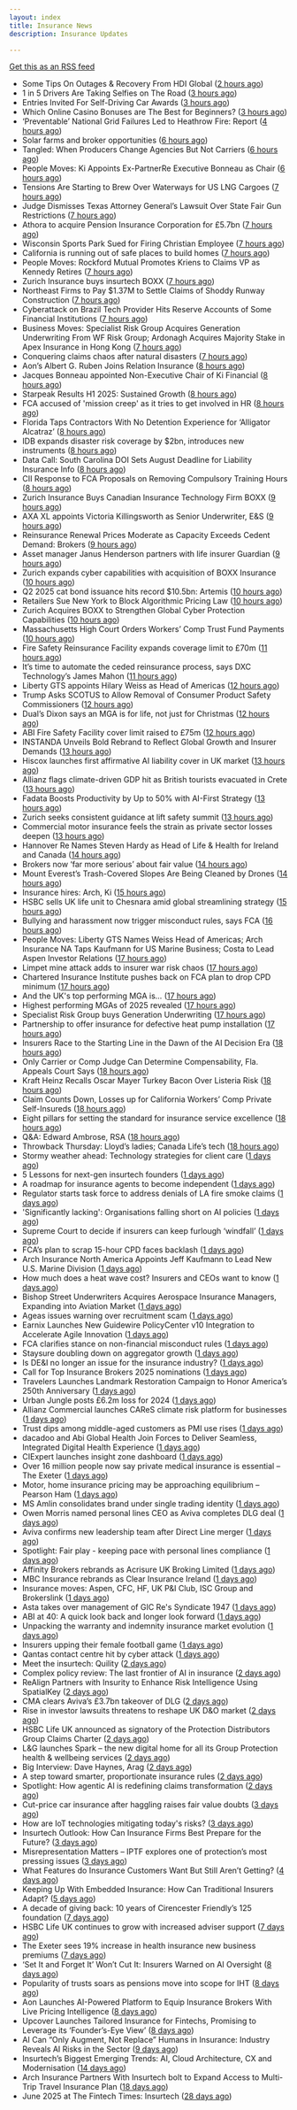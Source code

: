 ```yaml
---
layout: index
title: Insurance News
description: Insurance Updates

---
```


[Get this as an RSS feed](/insurance.rss)

<!-- news_marker starts -->
- Some Tips On Outages & Recovery From HDI Global ([2 hours ago](https://insurance-edge.net/2025/07/03/some-tips-on-outages-recovery-from-hdi-global/))
- 1 in 5 Drivers Are Taking Selfies on The Road ([3 hours ago](https://insurance-edge.net/2025/07/03/1-in-5-drivers-are-taking-selfies-on-the-road/))
- Entries Invited For Self-Driving Car Awards ([3 hours ago](https://insurance-edge.net/2025/07/03/entries-invited-for-self-driving-car-awards/))
- Which Online Casino Bonuses are The Best for Beginners? ([3 hours ago](https://insurance-edge.net/2025/07/03/which-online-casino-bonuses-are-the-best-for-beginners/))
- ‘Preventable’ National Grid Failures Led to Heathrow Fire: Report ([4 hours ago](https://www.insurancejournal.com/news/international/2025/07/03/830295.htm))
- Solar farms and broker opportunities ([6 hours ago](https://www.insurancebusinessmag.com/uk/news/breaking-news/solar-farms-and-broker-opportunities-541410.aspx))
- Tangled: When Producers Change Agencies But Not Carriers ([6 hours ago](https://www.insurancejournal.com/blogs/agentsync/2025/07/03/830272.htm))
- People Moves: Ki Appoints Ex-PartnerRe Executive Bonneau as Chair ([6 hours ago](https://www.insurancejournal.com/news/international/2025/07/03/830261.htm))
- Tensions Are Starting to Brew Over Waterways for US LNG Cargoes ([7 hours ago](https://www.insurancejournal.com/news/southcentral/2025/07/03/830263.htm))
- Judge Dismisses Texas Attorney General’s Lawsuit Over State Fair Gun Restrictions ([7 hours ago](https://www.insurancejournal.com/news/southcentral/2025/07/03/830256.htm))
- Athora to acquire Pension Insurance Corporation for £5.7bn ([7 hours ago](https://www.reinsurancene.ws/athora-to-acquire-pension-insurance-corporation-for-5-7bn/))
- Wisconsin Sports Park Sued for Firing Christian Employee ([7 hours ago](https://www.insurancejournal.com/news/midwest/2025/07/03/830252.htm))
- California is running out of safe places to build homes ([7 hours ago](https://www.dig-in.com/articles/california-is-running-out-of-safe-places-to-build-homes))
- People Moves: Rockford Mutual Promotes Kriens to Claims VP as Kennedy Retires ([7 hours ago](https://www.insurancejournal.com/news/midwest/2025/07/03/830176.htm))
- Zurich Insurance buys insurtech BOXX ([7 hours ago](https://www.dig-in.com/articles/zurich-insurance-buys-insurtech-boxx))
- Northeast Firms to Pay $1.37M to Settle Claims of Shoddy Runway Construction ([7 hours ago](https://www.insurancejournal.com/news/east/2025/07/03/830237.htm))
- Cyberattack on Brazil Tech Provider Hits Reserve Accounts of Some Financial Institutions ([7 hours ago](https://www.insurancejournal.com/news/international/2025/07/03/830242.htm))
- Business Moves: Specialist Risk Group Acquires Generation Underwriting From WF Risk Group; Ardonagh Acquires Majority Stake in Apex Insurance in Hong Kong ([7 hours ago](https://www.insurancejournal.com/news/international/2025/07/03/830224.htm))
- Conquering claims chaos after natural disasters ([7 hours ago](https://www.insurancejournal.com/blogs/cotality/2025/07/03/830136.htm))
- Aon’s Albert G. Ruben Joins Relation Insurance ([8 hours ago](https://www.insurancejournal.com/news/national/2025/07/03/830203.htm))
- Jacques Bonneau appointed Non-Executive Chair of Ki Financial ([8 hours ago](https://www.reinsurancene.ws/jacques-bonneau-appointed-non-executive-chair-of-ki-financial/))
- Starpeak Results H1 2025: Sustained Growth ([8 hours ago](https://insurance-edge.net/2025/07/03/starpeak-results-h1-2025-sustained-growth/))
- FCA accused of 'mission creep' as it tries to get involved in HR ([8 hours ago](https://www.insurancebusinessmag.com/uk/news/breaking-news/fca-accused-of-mission-creep-as-it-tries-to-get-involved-in-hr-541397.aspx))
- Florida Taps Contractors With No Detention Experience for ‘Alligator Alcatraz’ ([8 hours ago](https://www.insurancejournal.com/news/southeast/2025/07/03/830204.htm))
- IDB expands disaster risk coverage by $2bn, introduces new instruments ([8 hours ago](https://www.reinsurancene.ws/idb-expands-disaster-risk-coverage-by-2bn-introduces-new-instruments/))
- Data Call: South Carolina DOI Sets August Deadline for Liability Insurance Info ([8 hours ago](https://www.insurancejournal.com/news/southeast/2025/07/03/830186.htm))
- CII Response to FCA Proposals on Removing Compulsory Training Hours ([8 hours ago](https://insurance-edge.net/2025/07/03/cii-response-to-fca-proposals-on-removing-compulsory-training-hours/))
- Zurich Insurance Buys Canadian Insurance Technology Firm BOXX ([9 hours ago](https://www.insurancejournal.com/news/international/2025/07/03/830181.htm))
- AXA XL appoints Victoria Killingsworth as Senior Underwriter, E&S ([9 hours ago](https://www.reinsurancene.ws/axa-xl-appoints-victoria-killingsworth-as-senior-underwriter-es/))
- Reinsurance Renewal Prices Moderate as Capacity Exceeds Cedent Demand: Brokers ([9 hours ago](https://www.insurancejournal.com/news/international/2025/07/03/830166.htm))
- Asset manager Janus Henderson partners with life insurer Guardian ([9 hours ago](https://www.reinsurancene.ws/asset-manager-janus-henderson-partners-with-life-insurer-guardian/))
- Zurich expands cyber capabilities with acquisition of BOXX Insurance ([10 hours ago](https://www.reinsurancene.ws/zurich-expands-cyber-capabilities-with-acquisition-of-boxx-insurance/))
- Q2 2025 cat bond issuance hits record $10.5bn: Artemis ([10 hours ago](https://www.reinsurancene.ws/q2-2025-cat-bond-issuance-hits-record-10-5bn-artemis/))
- Retailers Sue New York to Block Algorithmic Pricing Law ([10 hours ago](https://www.insurancejournal.com/news/east/2025/07/03/830163.htm))
- Zurich Acquires BOXX to Strengthen Global Cyber Protection Capabilities ([10 hours ago](https://www.insurtechinsights.com/zurich-acquires-boxx-to-strengthen-global-cyber-protection-capabilities/))
- Massachusetts High Court Orders Workers’ Comp Trust Fund Payments ([10 hours ago](https://www.insurancejournal.com/news/east/2025/07/03/830160.htm))
- Fire Safety Reinsurance Facility expands coverage limit to £70m ([11 hours ago](https://www.reinsurancene.ws/fire-safety-reinsurance-facility-expands-coverage-limit-to-70m/))
- It’s time to automate the ceded reinsurance process, says DXC Technology’s James Mahon ([11 hours ago](https://www.reinsurancene.ws/its-time-to-automate-the-ceded-reinsurance-process-says-dxc-technologys-james-mahon/))
- Liberty GTS appoints Hilary Weiss as Head of Americas ([12 hours ago](https://www.reinsurancene.ws/liberty-gts-appoints-hilary-weiss-as-head-of-americas/))
- Trump Asks SCOTUS to Allow Removal of Consumer Product Safety Commissioners ([12 hours ago](https://www.insurancejournal.com/news/national/2025/07/03/830146.htm))
- Dual’s Dixon says an MGA is for life, not just for Christmas ([12 hours ago](https://www.postonline.co.uk/news/7958070/dual%E2%80%99s-dixon-says-an-mga-is-for-life-not-just-for-christmas))
- ABI Fire Safety Facility cover limit raised to £75m ([12 hours ago](https://www.postonline.co.uk/personal/7958069/abi-fire-safety-facility-cover-limit-raised-to-%C2%A375m))
- INSTANDA Unveils Bold Rebrand to Reflect Global Growth and Insurer Demands ([13 hours ago](https://www.insurtechinsights.com/instanda-unveils-bold-rebrand-to-reflect-global-growth-and-insurer-demands/))
- Hiscox launches first affirmative AI liability cover in UK market ([13 hours ago](https://www.insurancebusinessmag.com/uk/news/cyber/hiscox-launches-first-affirmative-ai-liability-cover-in-uk-market-540863.aspx))
- Allianz flags climate-driven GDP hit as British tourists evacuated in Crete ([13 hours ago](https://www.insurancebusinessmag.com/uk/news/breaking-news/allianz-flags-climatedriven-gdp-hit-as-british-tourists-evacuated-in-crete-541338.aspx))
- Fadata Boosts Productivity by Up to 50% with AI-First Strategy ([13 hours ago](https://www.insurtechinsights.com/fadata-boosts-productivity-by-up-to-50-with-ai-first-strategy/))
- Zurich seeks consistent guidance at lift safety summit ([13 hours ago](https://www.postonline.co.uk/commercial/7958060/zurich-seeks-consistent-guidance-at-lift-safety-summit))
- Commercial motor insurance feels the strain as private sector losses deepen ([13 hours ago](https://www.insurancebusinessmag.com/uk/news/auto-motor/commercial-motor-insurance-feels-the-strain-as-private-sector-losses-deepen-541336.aspx))
- Hannover Re Names Steven Hardy as Head of Life & Health for Ireland and Canada ([14 hours ago](https://www.insurtechinsights.com/hannover-re-names-steven-hardy-as-head-of-life-health-for-ireland-and-canada/))
- Brokers now ‘far more serious’ about fair value ([14 hours ago](https://www.postonline.co.uk/broker/7958051/brokers-now-%E2%80%98far-more-serious%E2%80%99-about-fair-value))
- Mount Everest’s Trash-Covered Slopes Are Being Cleaned by Drones ([14 hours ago](https://www.insurancejournal.com/news/international/2025/07/03/830155.htm))
- Insurance hires: Arch, Ki ([15 hours ago](https://www.insurancebusinessmag.com/uk/news/breaking-news/insurance-hires-arch-ki-541317.aspx))
- HSBC sells UK life unit to Chesnara amid global streamlining strategy ([15 hours ago](https://www.insurancebusinessmag.com/uk/news/breaking-news/hsbc-sells-uk-life-unit-to-chesnara-amid-global-streamlining-strategy-541314.aspx))
- Bullying and harassment now trigger misconduct rules, says FCA ([16 hours ago](https://www.insurancebusinessmag.com/uk/news/breaking-news/bullying-and-harassment-now-trigger-misconduct-rules-says-fca-541312.aspx))
- People Moves: Liberty GTS Names Weiss Head of Americas; Arch Insurance NA Taps Kaufmann for US Marine Business; Costa to Lead Aspen Investor Relations ([17 hours ago](https://www.insurancejournal.com/news/national/2025/07/03/830070.htm))
- Limpet mine attack adds to insurer war risk chaos ([17 hours ago](https://www.insurancebusinessmag.com/uk/news/marine/limpet-mine-attack-adds-to-insurer-war-risk-chaos-541296.aspx))
- Chartered Insurance Institute pushes back on FCA plan to drop CPD minimum ([17 hours ago](https://www.insurancebusinessmag.com/uk/news/breaking-news/chartered-insurance-institute-pushes-back-on-fca-plan-to-drop-cpd-minimum-541294.aspx))
- And the UK's top performing MGA is… ([17 hours ago](https://www.insurancebusinessmag.com/uk/news/breaking-news/and-the-uks-top-performing-mga-is-541291.aspx))
- Highest performing MGAs of 2025 revealed ([17 hours ago](https://www.postonline.co.uk/personal/7958065/highest-performing-mgas-of-2025-revealed))
- Specialist Risk Group buys Generation Underwriting ([17 hours ago](https://www.insurancebusinessmag.com/uk/news/breaking-news/specialist-risk-group-buys-generation-underwriting-541292.aspx))
- Partnership to offer insurance for defective heat pump installation ([17 hours ago](https://www.insurancebusinessmag.com/uk/news/property-insurance/partnership-to-offer-insurance-for-defective-heat-pump-installation-541290.aspx))
- Insurers Race to the Starting Line in the Dawn of the AI Decision Era ([18 hours ago](https://www.insurancejournal.com/news/national/2025/07/03/830087.htm))
- Only Carrier or Comp Judge Can Determine Compensability, Fla. Appeals Court Says ([18 hours ago](https://www.insurancejournal.com/news/southeast/2025/07/03/830124.htm))
- Kraft Heinz Recalls Oscar Mayer Turkey Bacon Over Listeria Risk ([18 hours ago](https://www.insurancejournal.com/news/national/2025/07/03/830142.htm))
- Claim Counts Down, Losses up for California Workers’ Comp Private Self-Insureds ([18 hours ago](https://www.insurancejournal.com/news/west/2025/07/03/830081.htm))
- Eight pillars for setting the standard for insurance service excellence ([18 hours ago](https://www.postonline.co.uk/claims/7958010/eight-pillars-for-setting-the-standard-for-insurance-service-excellence))
- Q&A: Edward Ambrose, RSA ([18 hours ago](https://www.postonline.co.uk/commercial/7957600/qa-rsa%E2%80%99s-edward-ambrose-on-insuring-climate-professionals))
- Throwback Thursday: Lloyd’s ladies; Canada Life’s tech ([18 hours ago](https://www.postonline.co.uk/lloyd%E2%80%99slondon/7956733/throwback-thursday-lloyd%E2%80%99s-ladies-canada-life%E2%80%99s-tech))
- Stormy weather ahead: Technology strategies for client care ([1 days ago](https://www.dig-in.com/opinion/technology-strategies-for-client-care-during-weather-perils))
- 5 Lessons for next-gen insurtech founders ([1 days ago](https://www.dig-in.com/opinion/5-lessons-for-next-gen-insurtech-founders))
- A roadmap for insurance agents to become independent ([1 days ago](https://www.dig-in.com/opinion/a-roadmap-for-insurance-agents-to-become-independent))
- Regulator starts task force to address denials of LA fire smoke claims ([1 days ago](https://www.dig-in.com/news/regulator-starts-task-force-to-address-la-fire-smoke-claims))
- 'Significantly lacking': Organisations falling short on AI policies ([1 days ago](https://www.insurancebusinessmag.com/uk/business-strategy/significantly-lacking-organisations-falling-short-on-ai-policies-541262.aspx))
- Supreme Court to decide if insurers can keep furlough ‘windfall’ ([1 days ago](https://www.postonline.co.uk/commercial/7958063/supreme-court-to-decide-if-insurers-can-keep-furlough-%E2%80%98windfall%E2%80%99))
- FCA’s plan to scrap 15-hour CPD faces backlash ([1 days ago](https://www.postonline.co.uk/news/7958062/fca%E2%80%99s-plan-to-scrap-15-hour-cpd-faces-backlash))
- Arch Insurance North America Appoints Jeff Kaufmann to Lead New U.S. Marine Division ([1 days ago](https://www.insurtechinsights.com/arch-insurance-north-america-appoints-jeff-kaufmann-to-lead-new-u-s-marine-division/))
- How much does a heat wave cost? Insurers and CEOs want to know ([1 days ago](https://www.dig-in.com/articles/how-much-does-a-heat-wave-cost-insurers-ceos-want-to-know))
- Bishop Street Underwriters Acquires Aerospace Insurance Managers, Expanding into Aviation Market ([1 days ago](https://www.insurtechinsights.com/bishop-street-underwriters-acquires-aerospace-insurance-managers-expanding-into-aviation-market/))
- Ageas issues warning over recruitment scam ([1 days ago](https://www.postonline.co.uk/personal/7958059/ageas-issues-warning-over-recruitment-scam))
- Earnix Launches New Guidewire PolicyCenter v10 Integration to Accelerate Agile Innovation ([1 days ago](https://www.insurtechinsights.com/earnix-launches-new-guidewire-policycenter-v10-integration-to-accelerate-agile-innovation/))
- FCA clarifies stance on non-financial misconduct rules ([1 days ago](https://www.postonline.co.uk/regulation/7958058/fca-confirms-non-financial-misconduct-violates-conduct-rules-for-insurers))
- Staysure doubling down on aggregator growth ([1 days ago](https://www.postonline.co.uk/news/7958037/staysure-doubling-down-on-aggregator-growth))
- Is DE&I no longer an issue for the insurance industry? ([1 days ago](https://www.insurancebusinessmag.com/uk/tv/is-deandi-no-longer-an-issue-for-the-insurance-industry-541196.aspx))
- Call for Top Insurance Brokers 2025 nominations ([1 days ago](https://www.insurancebusinessmag.com/uk/news/breaking-news/call-for-top-insurance-brokers-2025-nominations-541195.aspx))
- Travelers Launches Landmark Restoration Campaign to Honor America’s 250th Anniversary ([1 days ago](https://www.insurtechinsights.com/travelers-launches-landmark-restoration-campaign-to-honor-americas-250th-anniversary/))
- Urban Jungle posts £6.2m loss for 2024 ([1 days ago](https://www.postonline.co.uk/technology/7958056/urban-jungle-posts-%C2%A362m-loss-for-2024))
- Allianz Commercial launches CAReS climate risk platform for businesses ([1 days ago](https://www.insurancebusinessmag.com/uk/news/catastrophe/allianz-commercial-launches-cares-climate-risk-platform-for-businesses-541186.aspx))
- Trust dips among middle-aged customers as PMI use rises ([1 days ago](https://ifamagazine.com/trust-dips-among-middle-aged-customers-as-pmi-use-rises/))
- dacadoo and Abi Global Health Join Forces to Deliver Seamless, Integrated Digital Health Experience ([1 days ago](https://www.insurtechinsights.com/dacadoo-and-abi-global-health-join-forces-to-deliver-seamless-integrated-digital-health-experience/))
- CIExpert launches insight zone dashboard ([1 days ago](https://ifamagazine.com/ciexpert-launches-insight-zone-dashboard/))
- Over 16 million people now say private medical insurance is essential – The Exeter ([1 days ago](https://ifamagazine.com/over-16-million-people-now-say-private-medical-insurance-is-essential-the-exeter/))
- Motor, home insurance pricing may be approaching equilibrium – Pearson Ham ([1 days ago](https://www.insurancebusinessmag.com/uk/news/auto-motor/motor-home-insurance-pricing-may-be-approaching-equilibrium--pearson-ham-541180.aspx))
- MS Amlin consolidates brand under single trading identity ([1 days ago](https://www.insurancebusinessmag.com/uk/news/breaking-news/ms-amlin-consolidates-brand-under-single-trading-identity-541169.aspx))
- Owen Morris named personal lines CEO as Aviva completes DLG deal ([1 days ago](https://www.postonline.co.uk/news/7958055/owen-morris-appointed-personal-lines-ceo-as-aviva-completes-dlg-deal))
- Aviva confirms new leadership team after Direct Line merger ([1 days ago](https://www.insurancebusinessmag.com/uk/news/breaking-news/aviva-confirms-new-leadership-team-after-direct-line-merger-541168.aspx))
- Spotlight: Fair play - keeping pace with personal lines compliance ([1 days ago](https://www.postonline.co.uk/regulation/7957882/spotlight-fair-play-keeping-pace-with-personal-lines-compliance))
- Affinity Brokers rebrands as Acrisure UK Broking Limited ([1 days ago](https://www.insurancebusinessmag.com/uk/news/breaking-news/affinity-brokers-rebrands-as-acrisure-uk-broking-limited-541151.aspx))
- MBC Insurance rebrands as Clear Insurance Ireland ([1 days ago](https://www.insurancebusinessmag.com/uk/news/breaking-news/mbc-insurance-rebrands-as-clear-insurance-ireland-541150.aspx))
- Insurance moves: Aspen, CFC, HF, UK P&I Club, ISC Group and Brokerslink ([1 days ago](https://www.insurancebusinessmag.com/uk/news/breaking-news/insurance-moves-aspen-cfc-hf-uk-pandi-club-isc-group-and-brokerslink-541148.aspx))
- Asta takes over management of GIC Re's Syndicate 1947 ([1 days ago](https://www.insurancebusinessmag.com/uk/news/breaking-news/asta-takes-over-management-of-gic-res-syndicate-1947-541146.aspx))
- ABI at 40: A quick look back and longer look forward ([1 days ago](https://www.postonline.co.uk/regulation/7957233/abi-at-40-a-quick-look-back-and-longer-look-forward))
- Unpacking the warranty and indemnity insurance market evolution ([1 days ago](https://www.postonline.co.uk/commercial/7957864/unpacking-the-warranty-and-indemnity-insurance-market-evolution))
- Insurers upping their female football game ([1 days ago](https://www.postonline.co.uk/commercial/7957892/insurers-upping-their-female-football-game))
- Qantas contact centre hit by cyber attack ([1 days ago](https://www.insurancebusinessmag.com/uk/news/cyber/qantas-contact-centre-hit-by-cyber-attack-541141.aspx))
- Meet the insurtech: Quility ([2 days ago](https://www.dig-in.com/news/meet-the-insurtech-quility))
- Complex policy review: The last frontier of AI in insurance ([2 days ago](https://www.dig-in.com/opinion/complex-policy-review-and-ai-in-insurance))
- ReAlign Partners with Insurity to Enhance Risk Intelligence Using SpatialKey ([2 days ago](https://www.insurtechinsights.com/realign-partners-with-insurity-to-enhance-risk-intelligence-using-spatialkey/))
- CMA clears Aviva’s £3.7bn takeover of DLG ([2 days ago](https://www.postonline.co.uk/news/7958050/cma-clears-aviva%E2%80%99s-%C2%A337bn-takeover-of-dlg))
- Rise in investor lawsuits threatens to reshape UK D&O market ([2 days ago](https://www.postonline.co.uk/commercial/7958048/rise-in-investor-lawsuits-threatens-to-reshape-uk-do-market))
- HSBC Life UK announced as signatory of the Protection Distributors Group Claims Charter ([2 days ago](https://ifamagazine.com/hsbc-life-uk-announced-as-signatory-of-the-protection-distributors-group-claims-charter/))
- L&G launches Spark – the new digital home for all its Group Protection health & wellbeing services ([2 days ago](https://ifamagazine.com/lg-launches-spark-the-new-digital-home-for-all-its-group-protection-health-wellbeing-services/))
- Big Interview: Dave Haynes, Arag ([2 days ago](https://www.postonline.co.uk/commercial/7957865/big-interview-dave-haynes-arag))
- A step toward smarter, proportionate insurance rules ([2 days ago](https://www.postonline.co.uk/regulation/7958009/a-step-toward-smarter-proportionate-insurance-rules))
- Spotlight: How agentic AI is redefining claims transformation ([2 days ago](https://www.postonline.co.uk/market-access/claims-fraud/7957784/spotlight-how-agentic-ai-is-redefining-claims-transformation))
- Cut-price car insurance after haggling raises fair value doubts ([3 days ago](https://www.postonline.co.uk/personal/7958042/cut-price-car-insurance-after-haggling-raises-fair-value-doubts))
- How are IoT technologies mitigating today's risks? ([3 days ago](https://www.dig-in.com/news/how-iot-technologies-are-mitigating-risks))
- Insurtech Outlook: How Can Insurance Firms Best Prepare for the Future? ([3 days ago](https://thefintechtimes.com/insurtech-outlook-how-can-insurance-firms-best-prepare-for-the-future/))
- Misrepresentation Matters – IPTF explores one of protection’s most pressing issues ([3 days ago](https://ifamagazine.com/misrepresentation-matters-iptf-explores-one-of-protections-most-pressing-issues/))
- What Features do Insurance Customers Want But Still Aren’t Getting? ([4 days ago](https://thefintechtimes.com/what-features-do-insurance-customers-want-but-still-arent-getting/))
- Keeping Up With Embedded Insurance: How Can Traditional Insurers Adapt? ([5 days ago](https://thefintechtimes.com/keeping-up-with-embedded-insurance-how-can-traditional-insurers-adapt/))
- A decade of giving back: 10 years of Cirencester Friendly’s 125 foundation ([7 days ago](https://ifamagazine.com/a-decade-of-giving-back-10-years-of-cirencester-friendlys-125-foundation/))
- HSBC Life UK continues to grow with increased adviser support ([7 days ago](https://ifamagazine.com/hsbc-life-uk-continues-to-grow-with-increased-adviser-support/))
- The Exeter sees 19% increase in health insurance new business premiums ([7 days ago](https://ifamagazine.com/the-exeter-sees-19-increase-in-health-insurance-new-business-premiums/))
- ‘Set It and Forget It’ Won’t Cut It: Insurers Warned on AI Oversight ([8 days ago](https://thefintechtimes.com/set-it-and-forget-it-wont-cut-it-insurers-warned-on-ai-oversight/))
- Popularity of trusts soars as pensions move into scope for IHT ([8 days ago](https://ifamagazine.com/popularity-of-trusts-soars-as-pensions-move-into-scope-for-iht/))
- Aon Launches AI-Powered Platform to Equip Insurance Brokers With Live Pricing Intelligence ([8 days ago](https://thefintechtimes.com/aon-launches-ai-powered-platform-to-equip-insurance-brokers-with-live-pricing-intelligence/))
- Upcover Launches Tailored Insurance for Fintechs, Promising to Leverage its ‘Founder’s-Eye View’ ([8 days ago](https://thefintechtimes.com/upcover-launches-tailored-insurance-for-fintechs-promising-to-leverage-its-founders-eye-view/))
- AI Can “Only Augment, Not Replace” Humans in Insurance: Industry Reveals AI Risks in the Sector ([9 days ago](https://thefintechtimes.com/ai-can-only-augment-not-replace-humans-in-insurance-industry-reveals-ai-risks-in-the-sector/))
- Insurtech’s Biggest Emerging Trends: AI, Cloud Architecture, CX and Modernisation ([14 days ago](https://thefintechtimes.com/insurtech-biggest-emerging-trends-ai-cloud-architecture-cx-and-data/))
- Arch Insurance Partners With Insurtech bolt to Expand Access to Multi-Trip Travel Insurance Plan ([18 days ago](https://thefintechtimes.com/arch-insurance-partners-with-insurtech-bolt-to-expand-access-to-multi-trip-travel-insurance-plan/))
- June 2025 at The Fintech Times: Insurtech ([28 days ago](https://thefintechtimes.com/june-2025-at-the-fintech-times-insurtech/))

<!-- news_marker ends -->